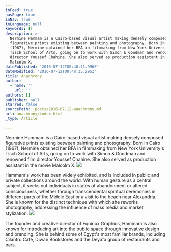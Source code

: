 ```yaml
---
inFeed: true
hasPage: true
inNav: true
inLanguage: null
keywords: []
description: >-
  Nermine Hammam is a Cairo-based visual artist making densely composed
  figurative prints existing between painting and photography. Born in Cairo
  (1967), Nermine obtained her BFA in filmmaking from New York University’s
  Tisch School of Arts, going on to work with Simon & Goodman and renowned film
  director Youssef Chahine. She also served as production assistant in the movie
  Malcolm X.
datePublished: '2016-07-12T00:48:41.996Z'
dateModified: '2016-07-12T00:48:35.295Z'
title: Anachrony
author:
  - name: ''
    url: ''
authors: []
publisher: null
starred: false
sourcePath: _posts/2016-07-12-anachrony.md
url: anachrony/index.html
_type: Article

---
```

Nermine Hammam is a Cairo-based visual artist making densely composed figurative prints existing between painting and photography. Born in Cairo (1967), Nermine obtained her BFA in filmmaking from New York University's Tisch School of Arts, going on to work with Simon & Goodman and renowned film director Youssef Chahine. She also served as production assistant in the movie Malcolm X.
![](https://the-grid-user-content.s3-us-west-2.amazonaws.com/4a974033-1254-477c-a7eb-3e29769c0beb.jpg)

Hammam's work has been widely exhibited, and is included in public and private collections around the world. With human gesture as a central subject, it seeks out individuals in states of abandonment or altered consciousness, whether through transcendental spiritual ceremonies in different parts of the Middle East or a visit to the beach near Alexandria. She is known for the distinct technique with which she reworks photography, addressing the influence of mass media and market stylization.
![](https://the-grid-user-content.s3-us-west-2.amazonaws.com/36719137-f411-4b65-be84-cb2e23f413ed.jpg)

The founder and creative director of Equinox Graphics, Hammam is also known for introducing art into the public space through innovative design and branding. She is behind some of Egypt's most familiar brands, including Cilantro Café, Diwan Bookstores and the Deyafa group of restaurants and bars.